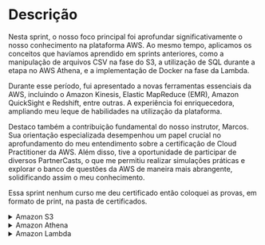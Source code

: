 # Descrição

Nesta sprint, o nosso foco principal foi aprofundar significativamente o nosso conhecimento na plataforma AWS. Ao mesmo tempo, aplicamos os conceitos que havíamos aprendido em sprints anteriores, como a manipulação de arquivos CSV na fase do S3, a utilização de SQL durante a etapa no AWS Athena, e a implementação de Docker na fase da Lambda.

Durante esse período, fui apresentado a novas ferramentas essenciais da AWS, incluindo o Amazon Kinesis, Elastic MapReduce (EMR), Amazon QuickSight e Redshift, entre outras. A experiência foi enriquecedora, ampliando meu leque de habilidades na utilização da plataforma.

Destaco também a contribuição fundamental do nosso instrutor, Marcos. Sua orientação especializada desempenhou um papel crucial no aprofundamento do meu entendimento sobre a certificação de Cloud Practitioner da AWS. Além disso, tive a oportunidade de participar de diversos PartnerCasts, o que me permitiu realizar simulações práticas e explorar o banco de questões da AWS de maneira mais abrangente, solidificando assim o meu conhecimento.

Essa sprint nenhum curso me deu certificado então coloquei as provas, em formato de print, na pasta de certificados.

<details>
<summary>Amazon S3</summary>

Nesse exercício de S3 tive que criar um Bucket para habilitar a hospedagem de site estático, e liberar as configurações de acesso público, após liberar o acesso tive que adicionar uma política de no bucket, adicionei um documento de erro para as notificações e testei o site

## Etapa 1:Criar um bucket
<img src="/Sprint-6/s3/fotos/etapa-1-s3.png" alt="etapa-1-s3" width="1000" height="200">

## Etapa 2: Habilitar hospedagem de site estático
<img src="/Sprint-6/s3/fotos/etapa-2-s3.png" alt="etapa-2-s3" width="1000" height="200">

## Etapa 3: editar as configurações do Bloqueio de acesso público
<img src="/Sprint-6/s3/fotos/etapa-3-s3.png" alt="etapa-3-s3" width="1000" height="200">

## Etapa 4: Adicionar política de bucket que torna o conteúdo do bucket publicamente disponível

~~~json
{
    "Version": "2012-10-17",
    "Statement": [
        {
            "Sid": "PublicReadGetObject",
            "Effect": "Allow",
            "Principal": "*",
            "Action": [
                "s3:GetObject"
            ],
            "Resource": [
                "arn:aws:s3:::Bucket-Name/*"
            ]
        }
    ]
}
~~~

## Etapa 5: Configurar um documento de índice
<img src="/Sprint-6/s3/fotos/etapa-5-s3.png" alt="etapa-5-s3" width="1000" height="400">

~~~html
<html xmlns="http://www.w3.org/1999/xhtml" >
<head>
    <title>Home Page do meu WebSite - Tutorial de S3</title>
</head>
<body>
  <h1>Bem-vindo ao meu website</h1>
  <p>Agora hospedado em Amazon S3!</p>
  <a href="nome do arquivo CSV a ser baixado">Download CSV File</a> 
</body>
</html
~~~

## Etapa 6: configurar documento de erros
<img src="/Sprint-6/s3/fotos/etapa-6-s3.png" alt="etapa-6-s3" width="1000" height="400">

## Etapa 7: testar o endpoint do site
<img src="/Sprint-6/s3/fotos/etapa-7-s3.png" alt="etapa-7-s3" width="1000" height="300">
</details>

<details>
<summary>Amazon Athena</summary>

Nesse exercício do Amazon Athena tive que criar um banco de dados, criar uma tabela, abrir o CSV e usar o Athena para criar queries de sql para buscar informações no CSV.<br>
Junto com as queries eu coloquei os CSVs com as saídas delas.

## Etapa 1: Configurar Athena
<img src="/Sprint-6/athena/fotos/etapa-1-athena.png" alt="etapa-1-athena" width="1000" height="300">

~~~sql
CREATE EXTERNAL TABLE IF NOT EXISTS meubanco.nomes (
nome STRING,
sexo STRING,
total INT,
ano INT
)
ROW FORMAT SERDE 'org.apache.hadoop.hive.serde2.lazy.LazySimpleSerDe'
WITH SERDEPROPERTIES (
 'serialization.format' = ',',
 'field.delim' = ','
)
LOCATION 's3://etapa1/dados/'
~~~
## Etapa 2: Criar um banco de dados
<img src="/Sprint-6/athena/fotos/etapa-2-athena.png" alt="etapa-2-athena" width="1000" height="300">

~~~sql
select nome 
from meubanco.nomes 
where ano = 1999 
order by total 
limit 15
~~~

## Etapa 3: Criar uma tabela
<img src="/Sprint-6/athena/fotos/etapa-3-athena.png" alt="etapa-3-athena" width="1000" height="300">

~~~sql
WITH Decades AS (
	SELECT DISTINCT FLOOR(ano / 10) * 10 AS decade
	FROM nomes
	WHERE ano >= 1950
),
RankedNames AS (
	SELECT FLOOR(n.ano / 10) * 10 AS decade,
		n.nome,
		SUM(n.total) AS total_ocorrencias,
		RANK() OVER(
			PARTITION BY FLOOR(n.ano / 10) * 10
			ORDER BY SUM(n.total) DESC
		) AS rank
	FROM nomes n
		JOIN Decades d ON FLOOR(n.ano / 10) * 10 = d.decade
	GROUP BY FLOOR(n.ano / 10) * 10,
		n.nome
)
SELECT decade,
	nome,
	total_ocorrencias
FROM RankedNames
WHERE rank <= 3
ORDER BY decade,
	rank
~~~
</details>


<details>
<summary>Amazon Lambda</summary>

Nesse exercício do Amazon Lambda tive que criar uma função lambda, construir o código, criar uma layer e colocar em prática
 
## Etapa 1: Criar a função do Lambda
<img src="/Sprint-6/lambda/fotos/etapa-1-lambda.png" alt="etapa-1-lambda" width="1000" height="300">

## Etapa 2: Construir o código
<img src="/Sprint-6/lambda/fotos/etapa-2-lambda.png" alt="etapa-2-lambda" width="1000" height="300">

## Etapa 3: Criar uma Layer
<img src="/Sprint-6/lambda/fotos/etapa-3-lambda.png" alt="etapa-3-lambda" width="1000" height="300">

~~~dockerfile
FROM amazonlinux:2.0.20200602.0
RUN yum update -y
RUN yum install -y \
python3-pip \
zip \
RUN yum -y clean all
RUN python3.7 -m pip install --upgrade pip
~~~

Nessa etapa tive que rodar uma imagem do docker e usei os seguintes comandos para faze-lo rodar:

Para criar a imagem usei esse: <br>
ˋˋˋ
docker build -t amazonlinuxpython37 .
ˋˋˋ

Para rodar a imagem usei esse: <br>
ˋˋˋ
docker run -it amazonlinuxpython37 bash
ˋˋˋ

## Etapa 4: Utilizando a Layer
<img src="/Sprint-6/lambda/fotos/etapa-4-lambda.png" alt="etapa-4-lambda" width="1000" height="300">

</details>
